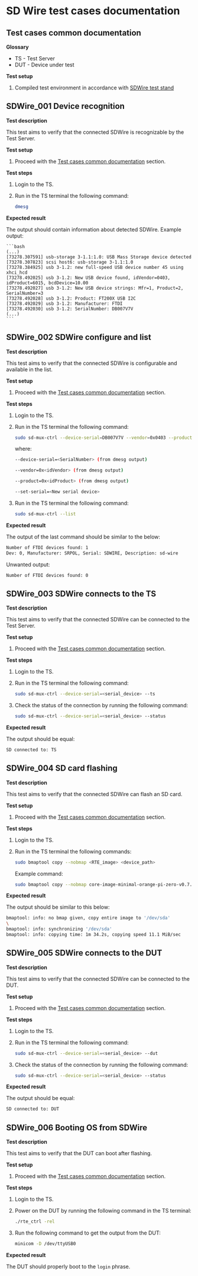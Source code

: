# SD Wire test cases documentation

## Test cases common documentation

**Glossary**

* TS - Test Server
* DUT - Device under test

**Test setup**

1. Compiled test environment in accordance with
    [SDWire test stand](/docs/sd-wire-test-stand.md)

## SDWire_001 Device recognition

**Test description**

This test aims to verify that the connected SDWire is recognizable by the Test
Server.

**Test setup**

1. Proceed with the
    [Test cases common documentation](#test-cases-common-documentation) section.

**Test steps**

1. Login to the TS.
1. Run in the TS terminal the following command:

    ```bash
    dmesg
    ```

**Expected result**

The output should contain information about detected SDWire. Example output:

    ```bash
    (...)
    [73278.307591] usb-storage 3-1.1:1.0: USB Mass Storage device detected
    [73278.307823] scsi host6: usb-storage 3-1.1:1.0
    [73278.384925] usb 3-1.2: new full-speed USB device number 45 using xhci_hcd
    [73278.492025] usb 3-1.2: New USB device found, idVendor=0403, idProduct=6015, bcdDevice=10.00
    [73278.492027] usb 3-1.2: New USB device strings: Mfr=1, Product=2, SerialNumber=3
    [73278.492028] usb 3-1.2: Product: FT200X USB I2C
    [73278.492029] usb 3-1.2: Manufacturer: FTDI
    [73278.492030] usb 3-1.2: SerialNumber: DB007V7V
    (...)
    ```

## SDWire_002 SDWire configure and list

**Test description**

This test aims to verify that the connected SDWire is configurable and available
in the list.

**Test setup**

1. Proceed with the
    [Test cases common documentation](#test-cases-common-documentation) section.

**Test steps**

1. Login to the TS.
1. Run in the TS terminal the following command:

    ```bash
    sudo sd-mux-ctrl --device-serial=DB007V7V --vendor=0x0403 --product=0x6015 --device-type=sd-wire --set-serial=SDWIRE
    ```

    where:

    ```bash
    --device-serial=<SerialNumber> (from dmesg output)

    --vendor=0x<idVendor> (from dmesg output)

    --product=0x<idProduct> (from dmesg output)

    --set-serial=<New serial device>
    ```

1. Run in the TS terminal the following command:

    ```bash
    sudo sd-mux-ctrl --list
    ```

**Expected result**

The output of the last command should be similar to the below:

```bash
Number of FTDI devices found: 1
Dev: 0, Manufacturer: SRPOL, Serial: SDWIRE, Description: sd-wire
```

Unwanted output:

```bash
Number of FTDI devices found: 0
```

## SDWire_003 SDWire connects to the TS

**Test description**

This test aims to verify that the connected SDWire can be connected to the Test
Server.

**Test setup**

1. Proceed with the
    [Test cases common documentation](#test-cases-common-documentation) section.

**Test steps**

1. Login to the TS.
1. Run in the TS terminal the following command:

    ```bash
    sudo sd-mux-ctrl --device-serial=<serial_device> --ts
    ```

1. Check the status of the connection by running the following command:

    ```bash
    sudo sd-mux-ctrl --device-serial=<serial_device> --status
    ```

**Expected result**

The output should be equal:

```bash
SD connected to: TS
```

## SDWire_004 SD card flashing

**Test description**

This test aims to verify that the connected SDWire can flash an SD card.

**Test setup**

1. Proceed with the
    [Test cases common documentation](#test-cases-common-documentation) section.

**Test steps**

1. Login to the TS.
1. Run in the TS terminal the following commands:

    ```bash
    sudo bmaptool copy --nobmap <RTE_image> <device_path>
    ```

    Example command:

    ```bash
    sudo bmaptool copy --nobmap core-image-minimal-orange-pi-zero-v0.7.3.wic.gz /dev/sda
    ```

**Expected result**

The output should be similar to this below:

```bash
bmaptool: info: no bmap given, copy entire image to '/dev/sda'
\
bmaptool: info: synchronizing '/dev/sda'
bmaptool: info: copying time: 1m 34.2s, copying speed 11.1 MiB/sec
```

## SDWire_005 SDWire connects to the DUT

**Test description**

This test aims to verify that the connected SDWire can be connected to the DUT.

**Test setup**

1. Proceed with the
    [Test cases common documentation](#test-cases-common-documentation) section.

**Test steps**

1. Login to the TS.
1. Run in the TS terminal the following command:

    ```bash
    sudo sd-mux-ctrl --device-serial=<serial_device> --dut
    ```

1. Check the status of the connection by running the following command:

    ```bash
    sudo sd-mux-ctrl --device-serial=<serial_device> --status
    ```

**Expected result**

The output should be equal:

```bash
SD connected to: DUT
```

## SDWire_006 Booting OS from SDWire

**Test description**

This test aims to verify that the DUT can boot after flashing.

**Test setup**

1. Proceed with the
    [Test cases common documentation](#test-cases-common-documentation) section.

**Test steps**

1. Login to the TS.
1. Power on the DUT by running the following command in the TS terminal:

    ```bash
    ./rte_ctrl -rel
    ```

1. Run the following command to get the output from the DUT:

    ```bash
    minicom -D /dev/ttyUSB0
    ```

**Expected result**

The DUT should properly boot to the `login` phrase.
